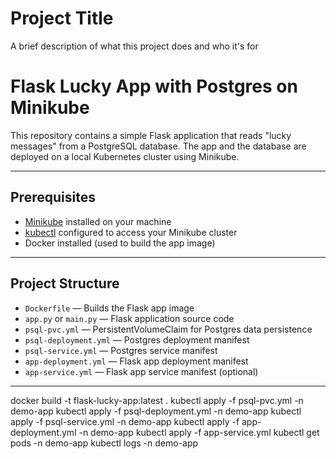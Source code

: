 
# Project Title

A brief description of what this project does and who it's for

# Flask Lucky App with Postgres on Minikube

This repository contains a simple Flask application that reads "lucky messages" from a PostgreSQL database. The app and the database are deployed on a local Kubernetes cluster using Minikube.

---

## Prerequisites

- [Minikube](https://minikube.sigs.k8s.io/docs/start/) installed on your machine
- [kubectl](https://kubernetes.io/docs/tasks/tools/) configured to access your Minikube cluster
- Docker installed (used to build the app image)

---

## Project Structure

- `Dockerfile` — Builds the Flask app image
- `app.py` or `main.py` — Flask application source code
- `psql-pvc.yml` — PersistentVolumeClaim for Postgres data persistence
- `psql-deployment.yml` — Postgres deployment manifest
- `psql-service.yml` — Postgres service manifest
- `app-deployment.yml` — Flask app deployment manifest
- `app-service.yml` — Flask app service manifest (optional)

---

docker build -t flask-lucky-app:latest .
kubectl apply -f psql-pvc.yml -n demo-app
kubectl apply -f psql-deployment.yml -n demo-app
kubectl apply -f psql-service.yml -n demo-app
kubectl apply -f app-deployment.yml -n demo-app
kubectl apply -f app-service.yml
kubectl get pods -n demo-app
kubectl logs -n demo-app <my-app-pod-name>

<!-- 5. Deploy the Flask app using the local image
Make sure app-deployment.yml contains the following to use the local Docker image:
imagePullPolicy: Never -->

